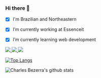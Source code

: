 ### Hi there 👋

- [x] I'm Brazilian and Northeastern

- [x] I’m currently working at Essenceit

- [x] I’m currently learning web development


<a href="https://www.linkedin.com/in/charles-bezerra">
 <img src="https://img.shields.io/static/v1?label=&message=LinkedIn&color=blue&style=flat-square&logo=LINKEDIN"/>
</a>

<a href="mailto:charlesbezerra5@gmail.com">
 <img src="https://img.shields.io/badge/-Mail-c14438?style=flat-square&logo=Gmail&logoColor=white"/>
</a>

<a href="https://github.com/charles-bezerra">
 <img src="https://img.shields.io/github/followers/charles-bezerra?style=social"/>
</a>

[![Top Langs](https://github-readme-stats.vercel.app/api/top-langs/?username=charles-bezerra&hide=html,css)](https://github.com/anuraghazra/github-readme-stats)


![Charles Bezerra's github stats](https://github-readme-stats.vercel.app/api?username=charles-bezerra&show_icons=true&theme=dracula)


<!--
**charles-bezerra/charles-bezerra** is a ✨ _special_ ✨ repository because its `README.md` (this file) appears on your GitHub profile.

Here are some ideas to get you started:

- 🔭 I’m currently working on ...
- 🌱 I’m currently learning web ...
- 👯 I’m looking to collaborate on ...
- 🤔 I’m looking for help with ...
- 💬 Ask me about ...
- 📫 How to reach me: ...
- 😄 Pronouns: ...
- ⚡ Fun fact: ...
-->
